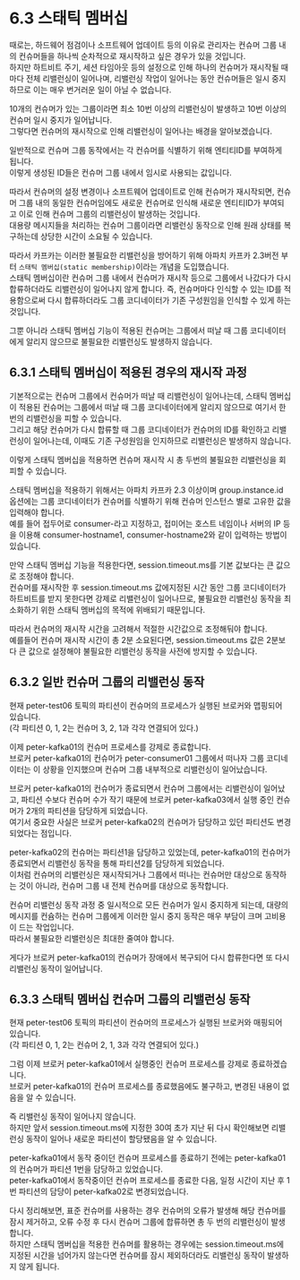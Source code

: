 # 6.3 스태틱 멤버십


때로는, 하드웨어 점검이나 소프트웨어 업데이트 등의 이유로 관리자는 컨슈머 그룹 내의 컨슈머들을 하나씩 순차적으로 재시작하고 싶은 경우가 있을 것입니다.  
하지만 하트비트 주기, 세션 타임아웃 등의 설정으로 인해 하나의 컨슈머가 재시작될 때마다 전체 리밸런싱이 일어나며, 리밸런싱 작업이 일어나는 동안 컨슈머들은 일시 중지하므로 이는 매우 번거러운 일이 아닐 수 없습니다.  

10개의 컨슈머가 있는 그룹이라면 최소 10번 이상의 리밸런싱이 발생하고 10번 이상의 컨슈머 일시 중지가 일어납니다.  
그렇다면 컨슈머의 재시작으로 인해 리밸런싱이 일어나는 배경을 알아보겠습니다.  

일반적으로 컨슈머 그룹 동작에서는 각 컨슈머를 식별하기 위해 엔티티ID를 부여하게 됩니다.  
이렇게 생성된 ID들은 컨슈머 그룹 내에서 임시로 사용되는 값입니다.  

따라서 컨슈머의 설정 변경이나 소프트웨어 업데이트로 인해 컨슈머가 재시작되면, 컨슈머 그룹 내의 동일한 컨슈머임에도 새로운 컨슈머로 인식해 새로운 엔티티ID가 부여되고 이로 인해 컨슈머 그룹의 리밸런싱이 발생하는 것입니다.  
대용량 메시지들을 처리하는 컨슈머 그룹이라면 리밸런싱 동작으로 인해 원래 상태를 복구하는데 상당한 시간이 소요될 수 있습니다.  

따라서 카프카는 이러한 불필요한 리밸런싱을 방어하기 위해 아파치 카프카 2.3버전 부터 `스태틱 멤버십(static membership)`이라는 개념을 도입했습니다.  
스태틱 멤버십이란 컨슈머 그룹 내에서 컨슈머가 재시작 등으로 그룹에서 나갔다가 다시 합류하더라도 리밸런싱이 일어나지 않게 합니다. 즉, 컨슈머마다 인식할 수 있는 ID를 적용함으로써 다시 합류하더라도 그룹 코디네이터가 기존 구성원임을 인식할 수 있게 하는 것입니다.  

그뿐 아니라 스태틱 멤버십 기능이 적용된 컨슈머는 그룹에서 떠날 때 그룹 코디네이터에게 알리지 않으므로 불필요한 리밸런싱도 발생하지 않습니다.  

## 6.3.1 스태틱 멤버십이 적용된 경우의 재시작 과정

기본적으로는 컨슈머 그룹에서 컨슈머가 떠날 때 리밸런싱이 일어나는데, 스태틱 멤버십이 적용된 컨슈머는 그룹에서 떠날 때 그룹 코디네이터에게 알리지 않으므로 여기서 한 번의 리밸런싱을 피할 수 있습니다.  
그리고 해당 컨슈머가 다시 합류할 때 그룹 코디네이터가 컨슈머의 ID를 확인하고 리밸런싱이 일어나는데, 이때도 기존 구성원임을 인지하므로 리밸런싱은 발생하지 않습니다.  

이렇게 스태틱 멤버십을 적용하면 컨슈머 재시작 시 총 두번의 불필요한 리밸런싱을 회피할 수 있습니다.  

스태틱 멤버십을 적용하기 위해서는 아파치 카프카 2.3 이상이며 group.instance.id 옵션에는 그룹 코디네이터가 컨슈머를 식별하기 위해 컨슈머 인스턴스 별로 고유한 값을 입력해야 합니다.  
예를 들어 접두어로 consumer-라고 지정하고, 접미어는 호스트 네임이나 서버의 IP 등을 이용해 consumer-hostname1, consumer-hostname2와 같이 입력하는 방법이 있습니다.  

만약 스태틱 멤버십 기능을 적용한다면, session.timeout.ms를 기본 값보다는 큰 값으로 조정해야 합니다.  
컨슈머를 재시작한 후 session.timeout.ms 값에지정된 시간 동안 그룹 코디네이터가 하트비트를 받지 못한다면 강제로 리밸런싱이 일어나므로, 불필요한 리밸런싱 동작을 최소화하기 위한 스태틱 멤버십의 목적에 위배되기 때문입니다.  

따라서 컨슈머의 재시작 시간을 고려해서 적절한 시간값으로 조정해둬야 합니다.  
예를들어 컨슈머 재시작 시간이 총 2분 소요된다면, session.timeout.ms 값은 2분보다 큰 값으로 설정해야 불필요한 리밸런싱 동작을 사전에 방지할 수 있습니다.  

## 6.3.2 일반 컨슈머 그룹의 리밸런싱 동작

현재 peter-test06 토픽의 파티션이 컨슈머의 프로세스가 실행된 브로커와 맵핑되어 있습니다.  
(각 파티션 0, 1, 2는 컨슈머 3, 2, 1과 각각 연결되어 있다.)  

이제 peter-kafka01의 컨슈머 프로세스를 강제로 종료합니다.  
브로커 peter-kafka01의 컨슈머가 peter-consumer01 그룹에서 떠나자 그룹 코디네이터는 이 상황을 인지했으며 컨슈머 그룹 내부적으로 리밸런싱이 일어났습니다.  

브로커 peter-kafka01의 컨슈머가 종료되면서 컨슈머 그룹에서는 리밸런싱이 일어났고, 파티션 수보다 컨슈머 수가 작기 때문에 브로커 peter-kafka03에서 실행 중인 컨슈머가 2개의 파티션을 담당하게 되었습니다.  
여기서 중요한 사실은 브로커 peter-kafka02의 컨슈머가 담당하고 있던 파티션도 변경되었다는 점입니다.  

peter-kafka02의 컨슈머는 파티션1을 담당하고 있었는데, peter-kafka01의 컨슈머가 종료되면서 리밸런싱 동작을 통해 파티션2를 담당하게 되었습니다.  
이처럼 컨슈머의 리밸런싱은 재시작되거나 그룹에서 떠나는 컨슈머만 대상으로 동작하는 것이 아니라, 컨슈머 그룹 내 전체 컨슈머를 대상으로 동작합니다.  

컨슈머 리밸런싱 동작 과정 중 일시적으로 모든 컨슈머가 일시 중지하게 되는데, 대량의 메시지를 컨슘하는 컨슈머 그룹에게 이러한 일시 중지 동작은 매우 부담이 크며 고비용이 드는 작업입니다.  
따라서 불필요한 리밸런싱은 최대한 줄여야 합니다.  

게다가 브로커 peter-kafka01의 컨슈머가 장애에서 복구되어 다시 합류한다면 또 다시 리밸런싱 동작이 일어납니다.  

## 6.3.3 스태틱 멤버십 컨슈머 그룹의 리밸런싱 동작  

현재 peter-test06 토픽의 파티션이 컨슈머의 프로세스가 실행된 브로커와 매핑되어 있습니다.  
(각 파티션 0, 1, 2는 컨슈머 2, 1, 3과 각각 연결되어 있다.)  

그럼 이제 브로커 peter-kafka01에서 실행중인 컨슈머 프로세스를 강제로 종료하겠습니다.  
브로커 peter-kafka01의 컨슈머 프로세스를 종료했음에도 불구하고, 변경된 내용이 없음을 알 수 있습니다.  

즉 리밸런싱 동작이 일어나지 않습니다.  
하지만 앞서 session.timeout.ms에 지정한 30여 초가 지난 뒤 다시 확인해보면 리밸런싱 동작이 일어나 새로운 파티션이 할당됐음을 알 수 있습니다.  

peter-kafka01에서 동작 중이던 컨슈머 프로세스를 종료하기 전에는 peter-kafka01의 컨슈머가 파티션 1번을 담당하고 있었습니다.  
peter-kafka01에서 동작중이던 컨슈머 프로세스를 종료한 다음, 일정 시간이 지난 후 1번 파티션의 담당이 peter-kafka02로 변경되었습니다.  

다시 정리해보면, 표준 컨슈머를 사용하는 경우 컨슈머의 오류가 발생해 해당 컨슈머를 잠시 제거하고, 오류 수정 후 다시 컨슈머 그룹에 합류하면 총 두 번의 리밸런싱이 발생합니다.  
하지만 스태틱 멤버십을 적용한 컨슈머를 활용하는 경우에는 session.timeout.ms에 지정된 시간을 넘어가지 않는다면 컨슈머를 잠시 제외하더라도 리밸런싱 동작이 발생하지 않게 됩니다.  






